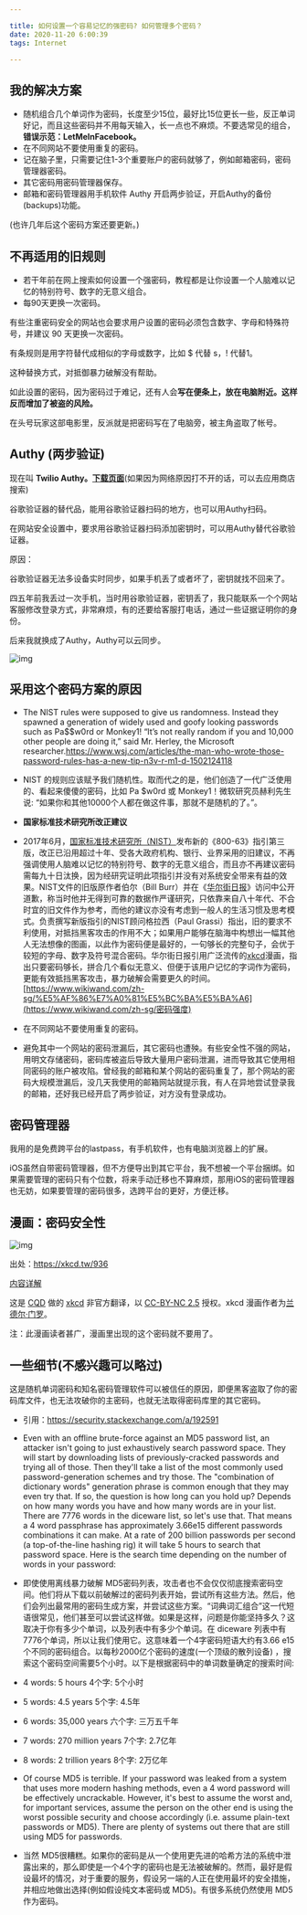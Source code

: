 ```yaml
---

title: 如何设置一个容易记忆的强密码? 如何管理多个密码？
date: 2020-11-20 6:00:39
tags: Internet

---
```

## 我的解决方案

  - 随机组合几个单词作为密码，长度至少15位，最好比15位更长一些，反正单词好记，而且这些密码并不用每天输入，长一点也不麻烦。不要选常见的组合，**错误示范：LetMeInFacebook。**
  - 在不同网站不要使用重复的密码。
  - 记在脑子里，只需要记住1-3个重要账户的密码就够了，例如邮箱密码，密码管理器密码。
  - 其它密码用密码管理器保存。
  - 邮箱和密码管理器用手机软件 Authy 开启两步验证，开启Authy的备份(backups)功能。

  (也许几年后这个密码方案还要更新。)

  ## 不再适用的旧规则

  - 若干年前在网上搜索如何设置一个强密码，教程都是让你设置一个人脑难以记忆的特别符号、数字的无意义组合。
  - 每90天更换一次密码。

  有些注重密码安全的网站也会要求用户设置的密码必须包含数字、字母和特殊符号，并建议 90 天更换一次密码。

  有条规则是用字符替代成相似的字母或数字，比如 $ 代替 s，! 代替1。

  这种替换方式，对抵御暴力破解没有帮助。

  如此设置的密码，因为密码过于难记，还有人会**写在便条上，放在电脑附近。这样反而增加了被盗的风险。**

  在头号玩家这部电影里，反派就是把密码写在了电脑旁，被主角盗取了帐号。

  ## Authy (两步验证)

现在叫 **Twilio Authy。**[**下载页面**](https://authy.com/download/)(如果因为网络原因打不开的话，可以去应用商店搜索)

谷歌验证器的替代品，能用谷歌验证器扫码的地方，也可以用Authy扫码。

在网站安全设置中，要求用谷歌验证器扫码添加密钥时，可以用Authy替代谷歌验证器。

原因：

谷歌验证器无法多设备实时同步，如果手机丢了或者坏了，密钥就找不回来了。

四五年前我丢过一次手机，当时用谷歌验证器，密钥丢了，我只能联系一个个网站客服修改登录方式，非常麻烦，有的还要给客服打电话，通过一些证据证明你的身份。

后来我就换成了Authy，Authy可以云同步。

  ![img](https://paper-attachments.dropbox.com/s_F4A1D7A04540B23675D9C22AA20738043E573187BF89C2CBC18582989974440B_1605809799838_authy_backup.gif)

  ## 采用这个密码方案的原因

  - The NIST rules were supposed to give us randomness. Instead they spawned a generation of widely used and goofy looking passwords such as Pa$$w0rd or Monkey1! “It’s not really random if you and 10,000 other people are doing it,” said Mr. Herley, the Microsoft researcher.https://www.wsj.com/articles/the-man-who-wrote-those-password-rules-has-a-new-tip-n3v-r-m1-d-1502124118

  - NIST 的规则应该赋予我们随机性。取而代之的是，他们创造了一代广泛使用的、看起来傻傻的密码，比如 Pa $w0rd 或 Monkey1！微软研究员赫利先生说: “如果你和其他10000个人都在做这件事，那就不是随机的了。”。

  - **国家标准技术研究所改正建议**

  - 2017年6月，[国家标准技术研究所（NIST）](https://www.wikiwand.com/zh-sg/國家標準技術研究所)发布新的《800-63》指引第三版，改正已沿用超过十年、受各大政府机构、银行、业界采用的旧建议，不再强调使用人脑难以记忆的特别符号、数字的无意义组合，而且亦不再建议密码需每九十日汰换，因为经研究证明此项指引并没有对系统安全带来有益的效果。NIST文件的旧版原作者伯尔（Bill Burr）并在《[华尔街日报](https://www.wikiwand.com/zh-sg/華爾街日報)》访问中公开道歉，称当时他并无得到可靠的数据作严谨研究，只依靠来自八十年代、不合时宜的旧文件作为参考，而他的建议亦没有考虑到一般人的生活习惯及思考模式。负责撰写新版指引的NIST顾问格拉西（Paul Grassi）指出，旧的要求不利使用，对抵挡黑客攻击的作用不大；如果用户能够在脑海中构想出一幅其他人无法想像的图画，以此作为密码便是最好的，一句够长的完整句子，会优于较短的字母、数字及符号混合密码。华尔街日报引用广泛流传的[xkcd](https://www.wikiwand.com/zh-sg/Xkcd)漫画，指出只要密码够长，拼合几个看似无意义、但便于该用户记忆的字词作为密码，更能有效抵挡黑客攻击，暴力破解会需要更久的时间。[https://www.wikiwand.com/zh-sg/%E5%AF%86%E7%A0%81%E5%BC%BA%E5%BA%A6](https://www.wikiwand.com/zh-sg/密码强度)

  - 在不同网站不要使用重复的密码。

  - 避免其中一个网站的密码泄漏后，其它密码也遭殃。有些安全性不强的网站，用明文存储密码，密码库被盗后导致大量用户密码泄漏，进而导致其它使用相同密码的账户被攻陷。曾经我的邮箱和某个网站的密码重复了，那个网站的密码大规模泄漏后，没几天我使用的邮箱网站就提示我，有人在异地尝试登录我的邮箱，还好我已经开启了两步验证，对方没有登录成功。

  ## 密码管理器

我用的是免费跨平台的lastpass，有手机软件，也有电脑浏览器上的扩展。

iOS虽然自带密码管理器，但不方便导出到其它平台，我不想被一个平台捆绑。如果需要管理的密码只有个位数，将来手动迁移也不算麻烦，那用iOS的密码管理器也无妨，如果要管理的密码很多，选跨平台的更好，方便迁移。

  ## 漫画：密码安全性

  ![img](https://paper-attachments.dropbox.com/s_F4A1D7A04540B23675D9C22AA20738043E573187BF89C2CBC18582989974440B_1605849901616_image.png)

出处：https://xkcd.tw/936

[内容详解](https://explainxkcd.com/936)

这是 [CQD](https://cqd.tw/) 做的 [xkcd](https://xkcd.com/) 非官方翻译，以 [CC-BY-NC 2.5](https://creativecommons.org/licenses/by-nc/2.5/) 授权。xkcd 漫画作者为[兰德尔·门罗](https://zh.wikipedia.org/wiki/兰德尔·门罗)。

注：此漫画读者甚广，漫画里出现的这个密码就不要用了。

  ## 一些细节(不感兴趣可以略过)

  这是随机单词密码和知名密码管理软件可以被信任的原因，即便黑客盗取了你的密码库文件，也无法攻破你的主密码，也就无法取得密码库里的其它密码。

  - 引用：https://security.stackexchange.com/a/192591

  - Even with an offline brute-force against an MD5 password list, an attacker isn't going to just exhaustively search password space. They will start by downloading lists of previously-cracked passwords and trying all of those. Then they'll take a list of the most commonly used password-generation schemes and try those. The "combination of dictionary words" generation phrase is common enough that they may even try that. If so, the question is how long can you hold up? Depends on how many words you have and how many words are in your list. There are 7776 words in the diceware list, so let's use that. That means a 4 word passphrase has approximately 3.66e15 different passwords combinations it can make. At a rate of 200 billion passwords per second (a top-of-the-line hashing rig) it will take 5 hours to search that password space. Here is the search time depending on the number of words in your password:

  - 即使使用离线暴力破解 MD5密码列表，攻击者也不会仅仅彻底搜索密码空间。他们将从下载以前破解过的密码列表开始，尝试所有这些方法。然后，他们会列出最常用的密码生成方案，并尝试这些方案。“词典词汇组合”这一代短语很常见，他们甚至可以尝试这样做。如果是这样，问题是你能坚持多久？这取决于你有多少个单词，以及列表中有多少个单词。在 diceware 列表中有7776个单词，所以让我们使用它。这意味着一个4字密码短语大约有3.66 e15个不同的密码组合。以每秒2000亿个密码的速度(一个顶级的散列设备) ，搜索这个密码空间需要5个小时。以下是根据密码中的单词数量确定的搜索时间:

  - 4 words: 5 hours 4个字: 5个小时
  - 5 words: 4.5 years 5个字: 4.5年
  - 6 words: 35,000 years 六个字: 三万五千年
  - 7 words: 270 million years 7个字: 2.7亿年
  - 8 words: 2 trillion years 8个字: 2万亿年

  - Of course MD5 is terrible. If your password was leaked from a system that uses more modern hashing methods, even a 4 word password will be effectively uncrackable. However, it's best to assume the worst and, for important services, assume the person on the other end is using the worst possible security and choose accordingly (i.e. assume plain-text passwords or MD5). There are plenty of systems out there that are still using MD5 for passwords.

  - 当然 MD5很糟糕。如果你的密码是从一个使用更先进的哈希方法的系统中泄露出来的，那么即使是一个4个字的密码也是无法被破解的。然而，最好是假设最坏的情况，对于重要的服务，假设另一端的人正在使用最坏的安全措施，并相应地做出选择(例如假设纯文本密码或 MD5)。有很多系统仍然使用 MD5作为密码。